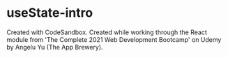 # useState-intro
Created with CodeSandbox. Created while working through the React module from 'The Complete 2021 Web Development Bootcamp' on Udemy by Angelu Yu (The App Brewery).
